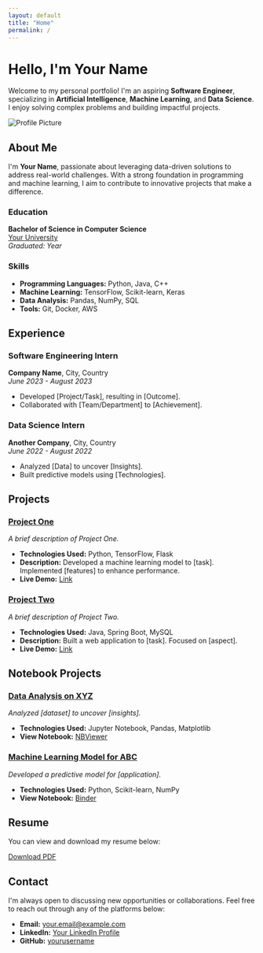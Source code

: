 ```yaml
---
layout: default
title: "Home"
permalink: /
---
```


# Hello, I'm **Your Name**

Welcome to my personal portfolio! I'm an aspiring **Software Engineer**, specializing in **Artificial Intelligence**, **Machine Learning**, and **Data Science**. I enjoy solving complex problems and building impactful projects.

![Profile Picture](assets/images/profile.jpg)

## About Me

I'm **Your Name**, passionate about leveraging data-driven solutions to address real-world challenges. With a strong foundation in programming and machine learning, I aim to contribute to innovative projects that make a difference.

### Education

**Bachelor of Science in Computer Science**  
[Your University](#)  
*Graduated: Year*

### Skills

- **Programming Languages:** Python, Java, C++
- **Machine Learning:** TensorFlow, Scikit-learn, Keras
- **Data Analysis:** Pandas, NumPy, SQL
- **Tools:** Git, Docker, AWS

## Experience

### Software Engineering Intern  
**Company Name**, City, Country  
*June 2023 - August 2023*
- Developed [Project/Task], resulting in [Outcome].
- Collaborated with [Team/Department] to [Achievement].

### Data Science Intern  
**Another Company**, City, Country  
*June 2022 - August 2022*
- Analyzed [Data] to uncover [Insights].
- Built predictive models using [Technologies].

## Projects

### [Project One](https://github.com/yourusername/project-one)
*A brief description of Project One.*

- **Technologies Used:** Python, TensorFlow, Flask
- **Description:** Developed a machine learning model to [task]. Implemented [features] to enhance performance.
- **Live Demo:** [Link](https://yourusername.github.io/project-one/)

### [Project Two](https://github.com/yourusername/project-two)
*A brief description of Project Two.*

- **Technologies Used:** Java, Spring Boot, MySQL
- **Description:** Built a web application to [task]. Focused on [aspect].
- **Live Demo:** [Link](https://yourusername.github.io/project-two/)

## Notebook Projects

### [Data Analysis on XYZ](https://github.com/yourusername/data-analysis-xyz)
*Analyzed [dataset] to uncover [insights].*

- **Technologies Used:** Jupyter Notebook, Pandas, Matplotlib
- **View Notebook:** [NBViewer](https://nbviewer.jupyter.org/github/yourusername/data-analysis-xyz/blob/main/analysis.ipynb)

### [Machine Learning Model for ABC](https://github.com/yourusername/ml-model-abc)
*Developed a predictive model for [application].*

- **Technologies Used:** Python, Scikit-learn, NumPy
- **View Notebook:** [Binder](https://mybinder.org/v2/gh/yourusername/ml-model-abc/main)

## Resume

You can view and download my resume below:

[Download PDF](assets/resume.pdf)

## Contact

I'm always open to discussing new opportunities or collaborations. Feel free to reach out through any of the platforms below:

- **Email:** [your.email@example.com](mailto:your.email@example.com)
- **LinkedIn:** [Your LinkedIn Profile](https://linkedin.com/in/yourprofile)
- **GitHub:** [yourusername](https://github.com/yourusername)



